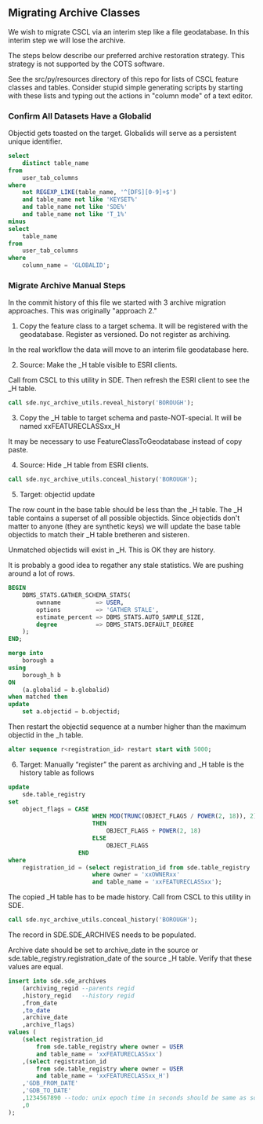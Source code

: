 ## Migrating Archive Classes

We wish to migrate CSCL via an interim step like a file geodatabase.  In this interim step we will lose the archive.

The steps below describe our preferred archive restoration strategy. This strategy is not supported by the COTS software.

See the src/py/resources directory of this repo for lists of CSCL feature classes and tables.  Consider stupid simple generating scripts by starting with these lists and typing out the actions in "column mode" of a text editor. 

### Confirm All Datasets Have a Globalid

Objectid gets toasted on the target. Globalids will serve as a persistent unique identifier.

```sql
select 
    distinct table_name 
from 
    user_tab_columns
where 
    not REGEXP_LIKE(table_name, '^[DFS][0-9]+$')
    and table_name not like 'KEYSET%'
    and table_name not like 'SDE%'
    and table_name not like 'T_1%'
minus
select 
    table_name 
from 
    user_tab_columns 
where 
    column_name = 'GLOBALID';
```


### Migrate Archive Manual Steps

In the commit history of this file we started with 3 archive migration approaches. This was originally "approach 2."

1.	Copy the feature class to a target schema. It will be registered with the geodatabase. Register as versioned.  Do not register as archiving.

In the real workflow the data will move to an interim file geodatabase here.

2.	Source: Make the _H table visible to ESRI clients.

Call from CSCL to this utility in SDE. Then refresh the ESRI client to see the _H table.

```sql
call sde.nyc_archive_utils.reveal_history('BOROUGH');
```

3.	Copy the _H table to target schema and paste-NOT-special. It will be named xxFEATURECLASSxx_H

It may be necessary to use FeatureClassToGeodatabase instead of copy paste.

4. Source: Hide _H table from ESRI clients.

```sql
call sde.nyc_archive_utils.conceal_history('BOROUGH');
```

5. Target: objectid update 

The row count in the base table should be less than the _H table. The _H table contains a superset of all possible objectids. Since objectids don't matter to anyone (they are synthetic keys) we will update the base table objectids to match their _H table bretheren and sisteren.

Unmatched objectids will exist in _H. This is OK they are history.

It is probably a good idea to regather any stale statistics.  We are pushing around a lot of rows.

```sql
BEGIN
    DBMS_STATS.GATHER_SCHEMA_STATS(
        ownname          => USER, 
        options          => 'GATHER STALE', 
        estimate_percent => DBMS_STATS.AUTO_SAMPLE_SIZE, 
        degree           => DBMS_STATS.DEFAULT_DEGREE
    );
END;
```

```sql
merge into 
    borough a
using
    borough_h b
ON 
    (a.globalid = b.globalid)
when matched then
update 
    set a.objectid = b.objectid;
``` 

Then restart the objectid sequence at a number higher than the maximum objectid  in the _h table.

```sql
alter sequence r<registration_id> restart start with 5000;
```


6. Target: Manually “register” the parent as archiving and _H table is the history table as follows



```sql
update 
    sde.table_registry
set 
    object_flags = CASE
                        WHEN MOD(TRUNC(OBJECT_FLAGS / POWER(2, 18)), 2) = 0 
                        THEN
                            OBJECT_FLAGS + POWER(2, 18)
                        ELSE 
                            OBJECT_FLAGS
                    END
where 
    registration_id = (select registration_id from sde.table_registry
                        where owner = 'xxOWNERxx'
                        and table_name = 'xxFEATURECLASSxx');
```

The copied _H table has to be made history. Call from CSCL to this utility in SDE. 

```sql
call sde.nyc_archive_utils.conceal_history('BOROUGH');
```

The record in SDE.SDE_ARCHIVES needs to be populated.

Archive date should be set to archive_date in the source or sde.table_registry.registration_date of the source _H table. Verify that these values are equal. 

```sql
insert into sde.sde_archives
    (archiving_regid --parents regid
    ,history_regid   --history regid
    ,from_date
    ,to_date
    ,archive_date
    ,archive_flags)
values (
    (select registration_id 
        from sde.table_registry where owner = USER
        and table_name = 'xxFEATURECLASSxx')
    ,(select registration_id 
        from sde.table_registry where owner = USER
        and table_name = 'xxFEATURECLASSxx_H')
    ,'GDB_FROM_DATE'
    ,'GDB_TO_DATE'
    ,1234567890 --todo: unix epoch time in seconds should be same as source?
    ,0
);
```
